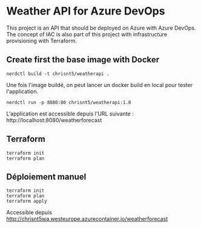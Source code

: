 # Weather API for Azure DevOps

This project is an API that should be deployed on Azure with Azure DevOps.
The concept of IAC is also part of this project with infrastructure provisioning with Terraform.

## Create first the base image with Docker

    nerdctl build -t chrisnt5/weatherapi .

Une fois l'image buildé, on peut lancer un docker build en local pour tester l'application.

    nerdctl run -p 8080:80 chrisnt5/weatherapi:1.0

L'application est accessible depuis l'URL suivante : http://localhost:8080/weatherforecast

## Terraform

    terraform init
    terraform plan

## Déploiement manuel

    terraform init
    terraform plan
    terraform apply

Accessible depuis http://chrisnt5wa.westeurope.azurecontainer.io/weatherforecast